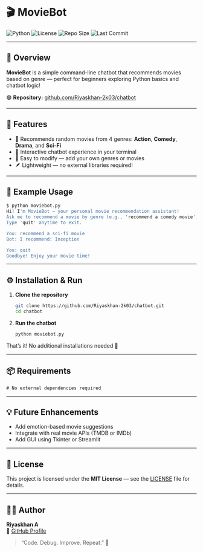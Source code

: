 # 🎬 MovieBot

![Python](https://img.shields.io/badge/Made%20with-Python-blue?logo=python)
![License](https://img.shields.io/badge/License-MIT-green)
![Repo Size](https://img.shields.io/github/repo-size/Riyaskhan-2k03/chatbot)
![Last Commit](https://img.shields.io/github/last-commit/Riyaskhan-2k03/chatbot)

---

## 🤖 Overview

**MovieBot** is a simple command-line chatbot that recommends movies based on genre — perfect for beginners exploring Python basics and chatbot logic!

🟢 **Repository:** [github.com/Riyaskhan-2k03/chatbot](https://github.com/Riyaskhan-2k03/chatbot)

---

## 🚀 Features

- 🎥 Recommends random movies from 4 genres: **Action**, **Comedy**, **Drama**, and **Sci-Fi**
- 💬 Interactive chatbot experience in your terminal
- 🧠 Easy to modify — add your own genres or movies
- 🪶 Lightweight — no external libraries required!

---

## 🧠 Example Usage

```bash
$ python moviebot.py
Hi! I'm MovieBot — your personal movie recommendation assistant!
Ask me to recommend a movie by genre (e.g., 'recommend a comedy movie').
Type 'quit' anytime to exit.

You: recommend a sci-fi movie
Bot: I recommend: Inception

You: quit
Goodbye! Enjoy your movie time!
```

---

## ⚙️ Installation & Run

1. **Clone the repository**
   ```bash
   git clone https://github.com/Riyaskhan-2k03/chatbot.git
   cd chatbot
   ```

2. **Run the chatbot**
   ```bash
   python moviebot.py
   ```

That’s it! No additional installations needed 🎉

---

## 📦 Requirements

```
# No external dependencies required
```

---

## 💡 Future Enhancements

- Add emotion-based movie suggestions  
- Integrate with real movie APIs (TMDB or IMDb)  
- Add GUI using Tkinter or Streamlit  

---

## 📝 License

This project is licensed under the **MIT License** — see the [LICENSE](LICENSE) file for details.

---

## 👨‍💻 Author

**Riyaskhan A**  
💼 [GitHub Profile](https://github.com/Riyaskhan-2k03)

> “Code. Debug. Improve. Repeat.” 💪
